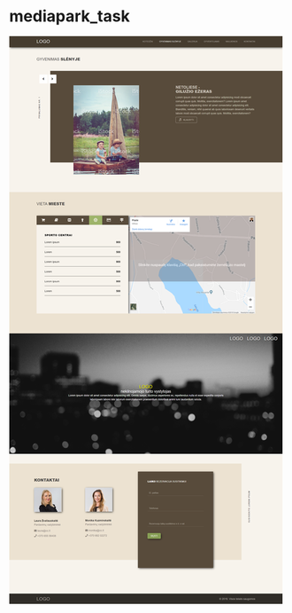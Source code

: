 # mediapark_task
![screenshot](https://github.com/ontomas/mediapark_task/blob/master/img/screenshot.png)
